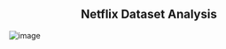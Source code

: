 <h2 align="center"><b>Netflix Dataset Analysis</b></h2>

![image](https://github.com/lily02092003/Netflix-dataset-analysis/assets/108693415/f66ca69b-dcf3-45b3-933a-44ee83cc3fe4)
